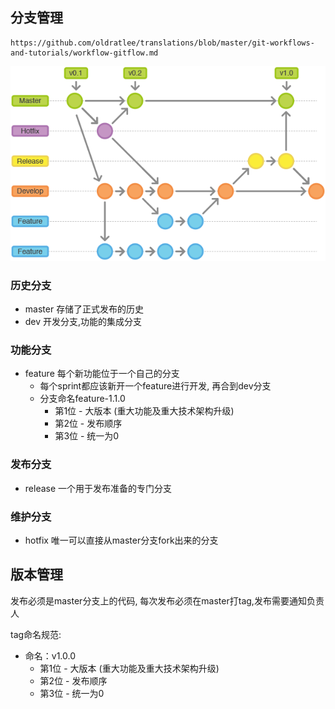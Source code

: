 ## 分支管理

```
https://github.com/oldratlee/translations/blob/master/git-workflows-and-tutorials/workflow-gitflow.md
```
![](/assets/git-workflow-release-cycle-4maintenance.png)

### 历史分支
- master    存储了正式发布的历史
- dev    开发分支,功能的集成分支

### 功能分支
- feature    每个新功能位于一个自己的分支
    - 每个sprint都应该新开一个feature进行开发, 再合到dev分支
    - 分支命名feature-1.1.0
        - 第1位 - 大版本  (重大功能及重大技术架构升级)
        - 第2位 - 发布顺序
        - 第3位 - 统一为0
    

### 发布分支
- release    一个用于发布准备的专门分支

### 维护分支
- hotfix    唯一可以直接从master分支fork出来的分支


## 版本管理

发布必须是master分支上的代码, 每次发布必须在master打tag,发布需要通知负责人

tag命名规范:
- 命名：v1.0.0
    - 第1位 - 大版本  (重大功能及重大技术架构升级)
    - 第2位 - 发布顺序
    - 第3位 - 统一为0


